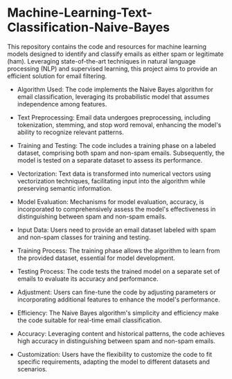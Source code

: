# Machine-Learning-Text-Classification-Naive-Bayes
This repository contains the code and resources for machine learning models designed to identify and classify emails as either spam or legitimate (ham). Leveraging state-of-the-art techniques in natural language processing (NLP) and supervised learning, this project aims to provide an efficient solution for email filtering.

- Algorithm Used: The code implements the Naive Bayes algorithm for email classification, leveraging its probabilistic model that assumes independence among features.

- Text Preprocessing: Email data undergoes preprocessing, including tokenization, stemming, and stop word removal, enhancing the model's ability to recognize relevant patterns.

- Training and Testing: The code includes a training phase on a labeled dataset, comprising both spam and non-spam emails. Subsequently, the model is tested on a separate dataset to assess its performance.

- Vectorization: Text data is transformed into numerical vectors using vectorization techniques, facilitating input into the algorithm while preserving semantic information.

- Model Evaluation: Mechanisms for model evaluation, accuracy, is incorporated to comprehensively assess the model's effectiveness in distinguishing between spam and non-spam emails.

- Input Data: Users need to provide an email dataset labeled with spam and non-spam classes for training and testing.

- Training Process: The training phase allows the algorithm to learn from the provided dataset, essential for model development.

- Testing Process: The code tests the trained model on a separate set of emails to evaluate its accuracy and performance.

- Adjustment: Users can fine-tune the code by adjusting parameters or incorporating additional features to enhance the model's performance.

- Efficiency: The Naive Bayes algorithm's simplicity and efficiency make the code suitable for real-time email classification.

- Accuracy: Leveraging content and historical patterns, the code achieves high accuracy in distinguishing between spam and non-spam emails.

- Customization: Users have the flexibility to customize the code to fit specific requirements, adapting the model to different datasets and scenarios.

